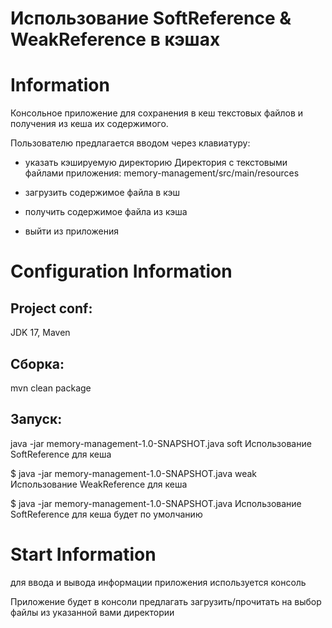 # Использование SoftReference & WeakReference в кэшах

# Information

Консольное приложение для сохранения в кеш текстовых файлов и получения из кеша их содержимого.

Пользователю предлагается вводом через клавиатуру:

- указать кэшируемую директорию
  Директория с текстовыми файлами приложения:
  memory-management/src/main/resources

- загрузить содержимое файла в кэш

- получить содержимое файла из кэша

- выйти из приложения

# Configuration Information

## Project conf:

JDK 17, Maven

## Сборка:

mvn clean package

## Запуск:

java -jar memory-management-1.0-SNAPSHOT.java soft
Использование SoftReference для кеша

$ java -jar memory-management-1.0-SNAPSHOT.java weak
Использование WeakReference для кеша

$ java -jar memory-management-1.0-SNAPSHOT.java
Использование SoftReference для кеша будет по умолчанию

# Start Information

для ввода и вывода информации приложения используется консоль

Приложение будет в консоли предлагать загрузить/прочитать на выбор файлы из указанной вами директории

